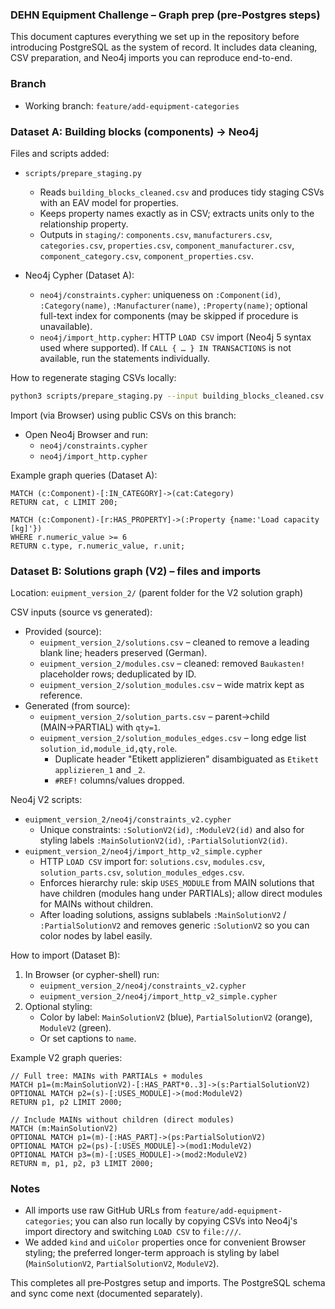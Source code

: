 ### DEHN Equipment Challenge – Graph prep (pre-Postgres steps)

This document captures everything we set up in the repository before introducing PostgreSQL as the system of record. It includes data cleaning, CSV preparation, and Neo4j imports you can reproduce end-to-end.

### Branch
- Working branch: `feature/add-equipment-categories`

### Dataset A: Building blocks (components) → Neo4j
Files and scripts added:
- `scripts/prepare_staging.py`
  - Reads `building_blocks_cleaned.csv` and produces tidy staging CSVs with an EAV model for properties.
  - Keeps property names exactly as in CSV; extracts units only to the relationship property.
  - Outputs in `staging/`: `components.csv`, `manufacturers.csv`, `categories.csv`, `properties.csv`, `component_manufacturer.csv`, `component_category.csv`, `component_properties.csv`.

- Neo4j Cypher (Dataset A):
  - `neo4j/constraints.cypher`: uniqueness on `:Component(id)`, `:Category(name)`, `:Manufacturer(name)`, `:Property(name)`; optional full-text index for components (may be skipped if procedure is unavailable).
  - `neo4j/import_http.cypher`: HTTP `LOAD CSV` import (Neo4j 5 syntax used where supported). If `CALL { … } IN TRANSACTIONS` is not available, run the statements individually.

How to regenerate staging CSVs locally:
```bash
python3 scripts/prepare_staging.py --input building_blocks_cleaned.csv --out staging
```

Import (via Browser) using public CSVs on this branch:
- Open Neo4j Browser and run:
  - `neo4j/constraints.cypher`
  - `neo4j/import_http.cypher`

Example graph queries (Dataset A):
```cypher
MATCH (c:Component)-[:IN_CATEGORY]->(cat:Category)
RETURN cat, c LIMIT 200;

MATCH (c:Component)-[r:HAS_PROPERTY]->(:Property {name:'Load capacity [kg]'})
WHERE r.numeric_value >= 6
RETURN c.type, r.numeric_value, r.unit;
```

### Dataset B: Solutions graph (V2) – files and imports
Location: `euipment_version_2/` (parent folder for the V2 solution graph)

CSV inputs (source vs generated):
- Provided (source):
  - `euipment_version_2/solutions.csv` – cleaned to remove a leading blank line; headers preserved (German).
  - `euipment_version_2/modules.csv` – cleaned: removed `Baukasten!` placeholder rows; deduplicated by ID.
  - `euipment_version_2/solution_modules.csv` – wide matrix kept as reference.
- Generated (from source):
  - `euipment_version_2/solution_parts.csv` – parent→child (MAIN→PARTIAL) with `qty=1`.
  - `euipment_version_2/solution_modules_edges.csv` – long edge list `solution_id,module_id,qty,role`.
    - Duplicate header "Etikett applizieren" disambiguated as `Etikett applizieren_1` and `_2`.
    - `#REF!` columns/values dropped.

Neo4j V2 scripts:
- `euipment_version_2/neo4j/constraints_v2.cypher`
  - Unique constraints: `:SolutionV2(id)`, `:ModuleV2(id)` and also for styling labels `:MainSolutionV2(id)`, `:PartialSolutionV2(id)`.
- `euipment_version_2/neo4j/import_http_v2_simple.cypher`
  - HTTP `LOAD CSV` import for: `solutions.csv`, `modules.csv`, `solution_parts.csv`, `solution_modules_edges.csv`.
  - Enforces hierarchy rule: skip `USES_MODULE` from MAIN solutions that have children (modules hang under PARTIALs); allow direct modules for MAINs without children.
  - After loading solutions, assigns sublabels `:MainSolutionV2` / `:PartialSolutionV2` and removes generic `:SolutionV2` so you can color nodes by label easily.

How to import (Dataset B):
1) In Browser (or cypher-shell) run:
   - `euipment_version_2/neo4j/constraints_v2.cypher`
   - `euipment_version_2/neo4j/import_http_v2_simple.cypher`
2) Optional styling:
   - Color by label: `MainSolutionV2` (blue), `PartialSolutionV2` (orange), `ModuleV2` (green).
   - Or set captions to `name`.

Example V2 graph queries:
```cypher
// Full tree: MAINs with PARTIALs + modules
MATCH p1=(m:MainSolutionV2)-[:HAS_PART*0..3]->(s:PartialSolutionV2)
OPTIONAL MATCH p2=(s)-[:USES_MODULE]->(mod:ModuleV2)
RETURN p1, p2 LIMIT 2000;

// Include MAINs without children (direct modules)
MATCH (m:MainSolutionV2)
OPTIONAL MATCH p1=(m)-[:HAS_PART]->(ps:PartialSolutionV2)
OPTIONAL MATCH p2=(ps)-[:USES_MODULE]->(mod1:ModuleV2)
OPTIONAL MATCH p3=(m)-[:USES_MODULE]->(mod2:ModuleV2)
RETURN m, p1, p2, p3 LIMIT 2000;
```

### Notes
- All imports use raw GitHub URLs from `feature/add-equipment-categories`; you can also run locally by copying CSVs into Neo4j's import directory and switching `LOAD CSV` to `file:///`.
- We added `kind` and `uiColor` properties once for convenient Browser styling; the preferred longer-term approach is styling by label (`MainSolutionV2`, `PartialSolutionV2`, `ModuleV2`).

This completes all pre‑Postgres setup and imports. The PostgreSQL schema and sync come next (documented separately).